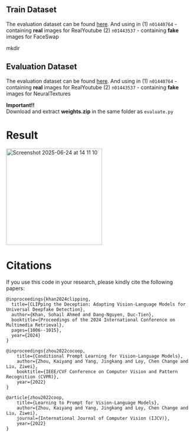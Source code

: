 ## Train Dataset
The evaluation dataset can be found [here](https://www.dropbox.com/t/2Amyu4D5TulaIofv).
And using in (1) `n01440764` - containing **real** images for RealYoutube
             (2) `n01443537` - containing **fake** images for FaceSwap

  mkdir

## Evaluation Dataset
The evaluation dataset can be found [here](https://www.dropbox.com/t/2Amyu4D5TulaIofv).
And using in (1) `n01440764` - containing **real** images for RealYoutube
             (2) `n01443537` - containing **fake** images for NeuralTextures

**Important!!** <br />
Download and extract **weights.zip** in the same folder as `evaluate.py`

# Result 
<img width="260" alt="Screenshot 2025-06-24 at 14 11 10" src="https://github.com/user-attachments/assets/1f8c3b7c-e54f-4d4e-bd01-5746b2aa1508" />

# Citations
If you use this code in your research, please kindly cite the following papers:
```
@inproceedings{khan2024clipping,
  title={CLIPping the Deception: Adapting Vision-Language Models for Universal Deepfake Detection},
  author={Khan, Sohail Ahmed and Dang-Nguyen, Duc-Tien},
  booktitle={Proceedings of the 2024 International Conference on Multimedia Retrieval},
  pages={1006--1015},
  year={2024}
}

@inproceedings{zhou2022cocoop,
    title={Conditional Prompt Learning for Vision-Language Models},
    author={Zhou, Kaiyang and Yang, Jingkang and Loy, Chen Change and Liu, Ziwei},
    booktitle={IEEE/CVF Conference on Computer Vision and Pattern Recognition (CVPR)},
    year={2022}
}

@article{zhou2022coop,
    title={Learning to Prompt for Vision-Language Models},
    author={Zhou, Kaiyang and Yang, Jingkang and Loy, Chen Change and Liu, Ziwei},
    journal={International Journal of Computer Vision (IJCV)},
    year={2022}
}
```
